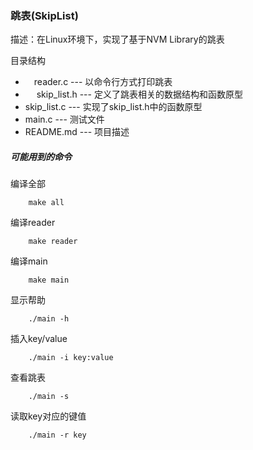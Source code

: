 ###  跳表(SkipList)

描述：在Linux环境下，实现了基于NVM Library的跳表

目录结构

*  　reader.c --- 以命令行方式打印跳表
* 　 skip_list.h --- 定义了跳表相关的数据结构和函数原型
*   skip_list.c --- 实现了skip_list.h中的函数原型
*   main.c --- 测试文件
*   README.md --- 项目描述
##### 可能用到的命令
编译全部
```shell
	make all
```
编译reader
```shell
	make reader
```
编译main
```shell
	make main
```

显示帮助
```shell
	./main -h
```

插入key/value
```shell
	./main -i key:value
```
查看跳表
```shell
	./main -s
```
读取key对应的键值
```shell
	./main -r key
```
